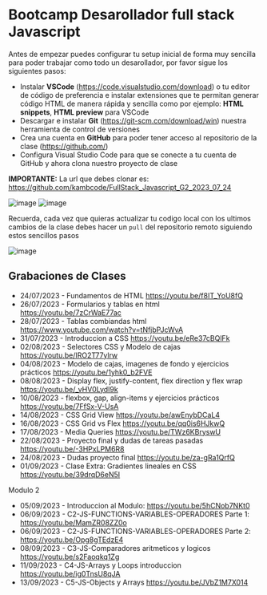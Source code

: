 # Bootcamp Desarollador full stack Javascript

Antes de empezar puedes configurar tu setup inicial de forma muy sencilla para poder trabajar como todo un desarollador, por favor sigue los siguientes pasos:

- Instalar **VSCode** (https://code.visualstudio.com/download) o tu editor de código de preferencia e instalar extensiones que te permitan generar código HTML de manera rápida y sencilla como por ejemplo: **HTML snippets**, **HTML preview** para VSCode
- Descargar e instalar **Git** (https://git-scm.com/download/win) nuestra herramienta de control de versiones
- Crea una cuenta en **GitHub** para poder tener acceso al repositorio de la clase (https://github.com/)
- Configura Visual Studio Code para que se conecte a tu cuenta de GitHub y ahora clona nuestro proyecto de clase

**IMPORTANTE:** La url que debes clonar es: https://github.com/kambcode/FullStack_Javascript_G2_2023_07_24

![image](https://github.com/KamiloMontoya/kambcode_g1/assets/11945476/e1ae4282-8cee-403b-9f66-7fb9af62241d)
![image](https://github.com/KamiloMontoya/kambcode_g1/assets/11945476/ca0ce2ad-72ec-431d-b3e1-55b84c64ec13)

Recuerda, cada vez que quieras actualizar tu codigo local con los ultimos cambios de la clase debes hacer un `pull` del repositorio remoto siguiendo estos sencillos pasos

![image](https://github.com/KamiloMontoya/kambcode_g1/assets/11945476/8d8f7da6-aa4c-4d67-9dec-59cd360bda0f)

## Grabaciones de Clases
 - 24/07/2023 - Fundamentos de HTML https://youtu.be/f8IT_YoU8fQ
 - 26/07/2023 - Formularios y tablas en html https://youtu.be/7zCrWaE77ac
 - 28/07/2023 - Tablas combiandas html https://www.youtube.com/watch?v=tNfjbPJcWvA
 - 31/07/2023 - Introduccion a CSS https://youtu.be/eRe37cBQlFk
 - 02/08/2023 - Selectores CSS y Modelo de cajas https://youtu.be/IRO2T77ylrw
 - 04/08/2023 - Modelo de cajas, imagenes de fondo y ejercicios prácticos https://youtu.be/1yhk0_b2FVE
 - 08/08/2023 - Display flex, justify-content, flex direction y flex wrap https://youtu.be/_vHV0LydI9k
 - 10/08/2023 - flexbox, gap, align-items y ejercicios prácticos https://youtu.be/7FfSx-V-UsA
 - 14/08/2023 - CSS Grid View https://youtu.be/awEnybDCaL4
 - 16/08/2023 - CSS Grid vs Flex https://youtu.be/qq0is6HJkwQ
 - 17/08/2023 - Media Queries https://youtu.be/TWz6KBryswU
 - 22/08/2023 - Proyecto final y dudas de tareas pasadas https://youtu.be/-3HPxLPM6R8
 - 24/08/2023 - Dudas proyecto final https://youtu.be/za-gRa1QrfQ
  - 01/09/2023 - Clase Extra: Gradientes lineales en CSS  https://youtu.be/39drqD6eN5I

Modulo 2
 - 05/09/2023 - Introduccion al Modulo:  https://youtu.be/5hCNob7NKt0
 - 06/09/2023 - C2-JS-FUNCTIONS-VARIABLES-OPERADORES Parte 1: https://youtu.be/MamZR08ZZ0o
 - 06/09/2023 - C2-JS-FUNCTIONS-VARIABLES-OPERADORES Parte 2: https://youtu.be/Opg8gTEdzE4
 - 08/09/2023 - C3-JS-Comparadores aritmeticos y logicos https://youtu.be/s2Faoqkq1Zg
 - 11/09/2023 - C4-JS-Arrays y Loops introduccion https://youtu.be/ig0TnsU8qJA
- 13/09/2023 - C5-JS-Objects y Arrays  https://youtu.be/JVbZ1M7X014